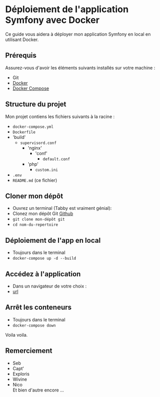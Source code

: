 # Déploiement de l'application Symfony avec Docker

Ce guide vous aidera à déployer mon application Symfony en local en utilisant Docker.

## Prérequis

Assurez-vous d'avoir les éléments suivants installés sur votre machine :

- Git
- [Docker](https://www.docker.com/products/docker-desktop)
- [Docker Compose](https://docs.docker.com/compose/install/)

## Structure du projet

Mon projet contiens les fichiers suivants à la racine :

- `docker-compose.yml`
- `Dockerfile`
- 'build'
  - `supervisord.conf`
    - 'nginx'
      - 'conf'
        - `default.conf`
    - 'php'
      - `custom.ini`
- `.env`
- `README.md` (ce fichier)

## Cloner mon dépôt

- Ouvrez un terminal (Tabby est vraiment génial):
- Clonez mon dépôt Git [Github](https://github.com/MrLeoufff/ecf-arcadia)
- ```git clone mon-dépôt git```
- ```cd nom-du-repertoire```

## Déploiement de l'app en local

- Toujours dans le terminal
- ```docker-compose up -d --build```

## Accédez à l'application

- Dans un navigateur de votre choix :
- [url](http://localhost:9000)

##  Arrêt les conteneurs

- Toujours dans le terminal
- ```docker-compose down```

Voila voila. 

## Remerciement 
- Seb
- Capt'
- Exploris
- Wivine
- Nico<br>
Et bien d'autre encore ...

